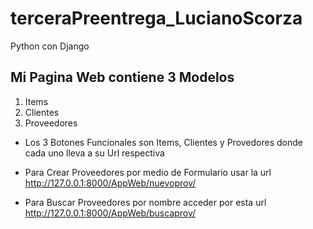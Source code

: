# terceraPreentrega_LucianoScorza
Python con Django

## Mi Pagina Web contiene 3 Modelos

1. Items
2. Clientes
3. Proveedores

* Los 3 Botones Funcionales son Items, Clientes y Provedores donde cada uno lleva a su Url respectiva

* Para Crear Proveedores por medio de Formulario usar la url http://127.0.0.1:8000/AppWeb/nuevoprov/

* Para Buscar Proveedores por nombre acceder por esta url http://127.0.0.1:8000/AppWeb/buscaprov/

